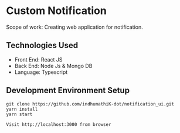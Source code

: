 # Custom Notification

Scope of work: Creating web application for notification.

## Technologies Used
* Front End: React JS
* Back End: Node Js & Mongo DB 
* Language: Typescript

## Development Environment Setup
```
git clone https://github.com/indhumathiK-dot/notification_ui.git
yarn install
yarn start

Visit http://localhost:3000 from browser
```




